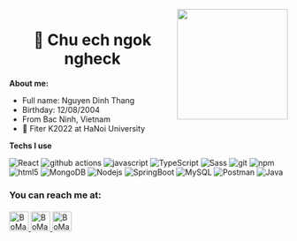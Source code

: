 
  <img align='right' src='https://user-images.githubusercontent.com/5713670/87202985-820dcb80-c2b6-11ea-9f56-7ec461c497c3.gif' width='200'>
<h1 align="center">🐸 Chu ech ngok ngheck</h1>

**About me:**

  + Full name: Nguyen Dinh Thang
  + Birthday: 12/08/2004
  + From Bac Ninh, Vietnam
  + 💼 Fiter K2022 at HaNoi University

**Techs I use**
<p>
  <img alt="React" src="https://img.shields.io/badge/-React-45b8d8?style=flat-square&logo=react&logoColor=white" />
  <img alt="github actions" src="https://img.shields.io/badge/-Github_Actions-2088FF?style=flat-square&logo=github-actions&logoColor=white" />
  <img alt="javascript" src="https://img.shields.io/badge/-Javascript-red?style=flat-square&logo=javascript&logoColor=white" />
  <img alt="TypeScript" src="https://img.shields.io/badge/-TypeScript-007ACC?style=flat-square&logo=typescript&logoColor=white" />
  <img alt="Sass" src="https://img.shields.io/badge/-Sass-CC6699?style=flat-square&logo=sass&logoColor=white" />
  <img alt="git" src="https://img.shields.io/badge/-Git-F05032?style=flat-square&logo=git&logoColor=white" />
  <img alt="npm" src="https://img.shields.io/badge/-NPM-CB3837?style=flat-square&logo=npm&logoColor=white" />
		</br>

  <img alt="html5" src="https://img.shields.io/badge/-HTML5-E34F26?style=flat-square&logo=html5&logoColor=white" />
  <img alt="MongoDB" src="https://img.shields.io/badge/-MongoDB-13aa52?style=flat-square&logo=mongodb&logoColor=white" />
  <img alt="Nodejs" src="https://img.shields.io/badge/-Nodejs-43853d?style=flat-square&logo=Node.js&logoColor=white" />
	<img alt="SpringBoot" src="https://img.shields.io/badge/-SpringBoot-6DB33F?style=flat-square&logo=springboot&logoColor=white" />
   <img alt="MySQL" src="https://img.shields.io/badge/-MySQL-00758F?style=flat-square&logo=mysql&logoColor=white" />
  <img alt="Postman" src="https://img.shields.io/badge/-Postman-FF6C37?style=flat-square&logo=postman&logoColor=white" />
  <img alt="Java" src="https://img.shields.io/badge/-Java-red?style=flat-square&logo=java&logoColor=white" />


<h3 style="margin-bottom: 20px;">You can reach me at:</h3>
  <a  href="https://www.facebook.com/profile.php?id=100012076578486">
    <img src="https://store-images.s-microsoft.com/image/apps.37935.9007199266245907.b029bd80-381a-4869-854f-bac6f359c5c9.91f8693c-c75b-4050-a796-63e1314d18c9?h=210" alt="BoMayLaThang" height="35" width="35">
  </a>
  <a id="h" href="https://www.instagram.com/thangbodoiqua/">
    <img src="https://www.vectorlogo.zone/logos/instagram/instagram-icon.svg" alt="BoMayLaThangg" height="35" width="35">
  </a>
   
  <a href="https://www.tiktok.com/@thangbodoiqua" name="cazidaubuoi">
    <img src="https://sf-static.tiktokcdn.com/obj/eden-sg/uhtyvueh7nulogpoguhm/tiktok-icon2.png" alt="BoMayLaThang" height="35" width="35">
  </a>
